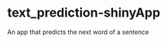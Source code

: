 text_prediction-shinyApp
========================

An app that predicts the next word of a sentence
